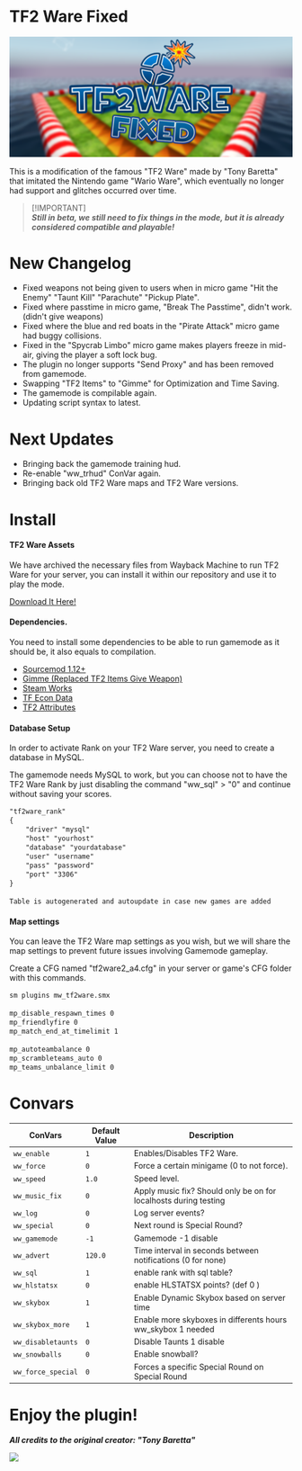 # TF2 Ware Fixed
<img alt="TF2 Ware FIXED" src="assets/tf2warefix.png"> </img>

This is a modification of the famous "TF2 Ware" made by "Tony Baretta" that imitated the Nintendo game "Wario Ware", which eventually no longer had support and glitches occurred over time.
> [!IMPORTANT]\
> ***Still in beta, we still need to fix things in the mode, but it is already considered compatible and playable!***

# New Changelog
- Fixed weapons not being given to users when in micro game "Hit the Enemy" "Taunt Kill" "Parachute" "Pickup Plate".
- Fixed where passtime in micro game, "Break The Passtime", didn't work. (didn't give weapons)
- Fixed where the blue and red boats in the "Pirate Attack" micro game had buggy collisions.
- Fixed in the "Spycrab Limbo" micro game makes players freeze in mid-air, giving the player a soft lock bug.
- The plugin no longer supports "Send Proxy" and has been removed from gamemode.
- Swapping "TF2 Items" to "Gimme" for Optimization and Time Saving.
- The gamemode is compilable again.
- Updating script syntax to latest.

# Next Updates
- Bringing back the gamemode training hud.
- Re-enable "ww_trhud" ConVar again.
- Bringing back old TF2 Ware maps and TF2 Ware versions.

# Install

#### TF2 Ware Assets
We have archived the necessary files from Wayback Machine to run TF2 Ware for your server, you can install it within our repository and use it to play the mode.

[Download It Here!](https://codeload.github.com/TheDGB/tf2warefix/zip/refs/heads/main)

#### Dependencies.
You need to install some dependencies to be able to run gamemode as it should be, it also equals to compilation.
- [Sourcemod 1.12+](https://www.sourcemod.net/downloads.php)
- [Gimme (Replaced TF2 Items Give Weapon)](https://forums.alliedmods.net/showthread.php?p=2766587)
- [Steam Works](https://users.alliedmods.net/~kyles/builds/SteamWorks/)
- [TF Econ Data](https://github.com/nosoop/SM-TFEconData/releases)
- [TF2 Attributes](https://github.com/FlaminSarge/tf2attributes/releases)

#### Database Setup
In order to activate Rank on your TF2 Ware server, you need to create a database in MySQL.

The gamemode needs MySQL to work, but you can choose not to have the TF2 Ware Rank by just disabling the command "ww_sql" > "0" and continue without saving your scores.

```
"tf2ware_rank"
{
	"driver" "mysql"
	"host" "yourhost"
	"database" "yourdatabase"
	"user" "username"
	"pass" "password"
	"port" "3306"
}

Table is autogenerated and autoupdate in case new games are added
```

#### Map settings
You can leave the TF2 Ware map settings as you wish, but we will share the map settings to prevent future issues involving Gamemode gameplay.

Create a CFG named "tf2ware2_a4.cfg" in your server or game's CFG folder with this commands.
```
sm plugins mw_tf2ware.smx

mp_disable_respawn_times 0
mp_friendlyfire 0
mp_match_end_at_timelimit 1

mp_autoteambalance 0
mp_scrambleteams_auto 0
mp_teams_unbalance_limit 0
```
# Convars

| **ConVars**               | **Default Value** | **Description**                                                                 |
|---------------------------|-------------------|---------------------------------------------------------------------------------|
| `ww_enable`               | `1`               | Enables/Disables TF2 Ware.                                                      |
| `ww_force`                | `0`               | Force a certain minigame (0 to not force).                                      |
| `ww_speed`                | `1.0`             | Speed level.                                                                    |
| `ww_music_fix`            | `0`               | Apply music fix? Should only be on for localhosts during testing                |
| `ww_log`                  | `0`               | Log server events?                                                              |
| `ww_special`              | `0`               | Next round is Special Round?                                                    |
| `ww_gamemode`             | `-1`              | Gamemode -1 disable                                                             |
| `ww_advert`               | `120.0`           | Time interval in seconds between notifications (0 for none)                     |
| `ww_sql`                  | `1`               | enable rank with sql table?                                                     |
| `ww_hlstatsx`             | `0`               | enable HLSTATSX points? (def 0 )                                                |
| `ww_skybox`               | `1`               | Enable Dynamic Skybox based on server time                                      |
| `ww_skybox_more`          | `1`               | Enable more skyboxes in differents hours  ww_skybox 1 needed                    |
| `ww_disabletaunts`        | `0`               | Disable Taunts 1 disable                                                        |
| `ww_snowballs`            | `0`               | Enable snowball?                                                                |
| `ww_force_special`        | `0`               | Forces a specific Special Round on Special Round                                |

# **Enjoy the plugin!**
***All credits to the original creator: "Tony Baretta"***

[![](https://dcbadge.vercel.app/api/server/xftqrvZSAw)](https://discord.gg/xftqrvZSAw)
